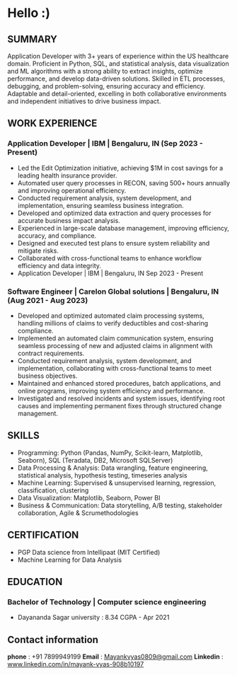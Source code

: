 # Hello :)

## SUMMARY

Application Developer with 3+ years of experience within the US healthcare domain. Proficient in Python, SQL, and
statistical analysis, data visualization and ML algorithms with a strong ability to extract insights, optimize performance,
and develop data-driven solutions. Skilled in ETL processes, debugging, and problem-solving, ensuring accuracy and
efficiency. Adaptable and detail-oriented, excelling in both collaborative environments and independent initiatives to
drive business impact.

## WORK EXPERIENCE
### Application Developer | IBM | Bengaluru, IN (Sep 2023 - Present)

*  Led the Edit Optimization initiative, achieving $1M in cost savings for a leading health insurance provider.
*  Automated user query processes in RECON, saving 500+ hours annually and improving operational efficiency.
*  Conducted requirement analysis, system development, and implementation, ensuring seamless business integration.
*  Developed and optimized data extraction and query processes for accurate business impact analysis.
*  Experienced in large-scale database management, improving efficiency, accuracy, and compliance.
*  Designed and executed test plans to ensure system reliability and mitigate risks.
*  Collaborated with cross-functional teams to enhance workflow efficiency and data integrity.
*  Application Developer | IBM | Bengaluru, IN Sep 2023 - Present

### Software Engineer | Carelon Global solutions | Bengaluru, IN (Aug 2021 - Aug 2023)
*  Developed and optimized automated claim processing systems, handling millions of claims to verify deductibles and cost-sharing compliance.
*  Implemented an automated claim communication system, ensuring seamless processing of new and adjusted claims in alignment with contract requirements.
*  Conducted requirement analysis, system development, and implementation, collaborating with cross-functional teams to meet business objectives.
*  Maintained and enhanced stored procedures, batch applications, and online programs, improving system efficiency and performance.
*  Investigated and resolved incidents and system issues, identifying root causes and implementing permanent fixes through structured change management.

## SKILLS
*  Programming: Python (Pandas, NumPy, Scikit-learn, Matplotlib, Seaborn), SQL (Teradata, DB2, Microsoft SQLServer)
*  Data Processing & Analysis: Data wrangling, feature engineering, statistical analysis, hypothesis testing, timeseries analysis
*  Machine Learning: Supervised & unsupervised learning, regression, classification, clustering
*  Data Visualization: Matplotlib, Seaborn, Power BI
*  Business & Communication: Data storytelling, A/B testing, stakeholder collaboration, Agile & Scrumethodologies

## CERTIFICATION
*  PGP Data science from Intellipaat (MIT Certified)
*  Machine Learning for Data Analysis

##  EDUCATION
### Bachelor of Technology | Computer science engineering
*  Dayananda Sagar university : 8.34 CGPA - Apr 2021

## Contact information
**phone** : +91 7899949199
**Email** : Mayankvyas0809@gmail.com
**Linkedin** : www.linkedin.com/in/mayank-vyas-908b10197
